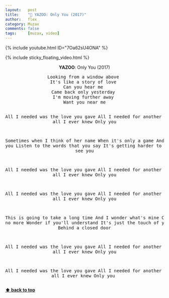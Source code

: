```yaml
---
layout:   post
title:    "🎵 YAZOO: Only You (2017)"
author:   flex
category: Muzax
comments: false
tags:     [muzax, video]
---
```


{% include youtube.html ID="7Oa62sU4ONA" %}

<!-- break -->

{% include sticky_floating_video.html %}

<div id="lyrics"><div class="lyricsheader"><p><center><b>YAZOO</b>: Only You (2017)</center></p></div>

<center><pre>
Looking from a window above 
It's like a story of love 
Can you hear me 
Came back only yesterday 
I'm moving further away 
Want you near me

All I needed was the love you gave 
All I needed for another day 
And all I ever knew 
Only you

Sometimes when I think of her name 
When it's only a game 
And I need you 
Listen to the words that you say 
It's getting harder to stay 
When I see you

All I needed was the love you gave 
All I needed for another day 
And all I ever knew 
Only you

All I needed was the love you gave 
All I needed for another day 
And all I ever knew 
Only you

This is going to take a long time 
And I wonder what's mine 
Can't take no more 
Wonder if you'll understand 
It's just the touch of your hand 
Behind a closed door

All I needed was the love you gave 
All I needed for another day 
And all I ever knew 
Only you

All I needed was the love you gave 
All I needed for another day 
And all I ever knew 
Only you
</pre></center></div>

**[⬆ back to top](#lyrics)**